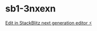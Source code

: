 # sb1-3nxexn

[Edit in StackBlitz next generation editor ⚡️](https://stackblitz.com/~/github.com/Liohtml/sb1-3nxexn)